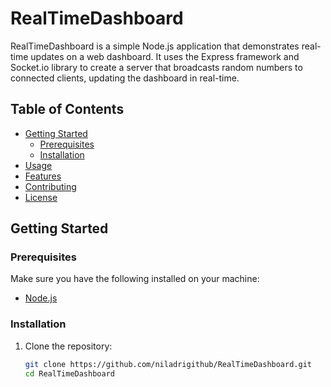 # RealTimeDashboard

RealTimeDashboard is a simple Node.js application that demonstrates real-time updates on a web dashboard. It uses the Express framework and Socket.io library to create a server that broadcasts random numbers to connected clients, updating the dashboard in real-time.

## Table of Contents

- [Getting Started](#getting-started)
  - [Prerequisites](#prerequisites)
  - [Installation](#installation)
- [Usage](#usage)
- [Features](#features)
- [Contributing](#contributing)
- [License](#license)

## Getting Started

### Prerequisites

Make sure you have the following installed on your machine:

- [Node.js](https://nodejs.org/)

### Installation

1. Clone the repository:

   ```bash
   git clone https://github.com/niladrigithub/RealTimeDashboard.git
   cd RealTimeDashboard
